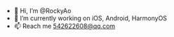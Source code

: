 - 👋 Hi, I’m @RockyAo
- 🌱 I’m currently working on iOS, Android, HarmonyOS
- 📫 Reach me 542622608@qq.com

<!---
RockyAo/RockyAo is a ✨ special ✨ repository because its `README.md` (this file) appears on your GitHub profile.
You can click the Preview link to take a look at your changes.
--->
